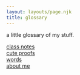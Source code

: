 ```yaml
---
layout: layouts/page.njk
title: glossary
---
```


a little glossary of my stuff.

<a href="/glossary/class notes"> class notes </a>
<br>
<a href="/glossary/cute proofs"> cute proofs </a>
<br>
<a href="/glossary/words"> words </a>
<br>
<a href="/glossary/about"> about me </a>